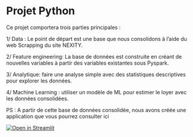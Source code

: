 # Projet Python

Ce projet comportera trois parties principales :

1/ Data : Le point de départ est une base que nous consolidons à l’aide du web Scrapping du site NEXITY.

2/ Feature engineering: La base de données est construite en créant de nouvelles variables à partir des variables existantes sous Pyspark.

3/ Analytique: faire une analyse simple avec des statistiques descriptives pour explorer les données. 

4/ Machine Learning : utiliser un modèle de ML pour estimer le loyer avec les données consolidées.
 
PS : A partir de cette base de données consolidée, nous avons créée une application que vous pourrez consulter ici

[![Open in Streamlit](https://static.streamlit.io/badges/streamlit_badge_black_white.svg)](https://eunicekoffi-projetpython-app-wuniri.streamlit.app/)

